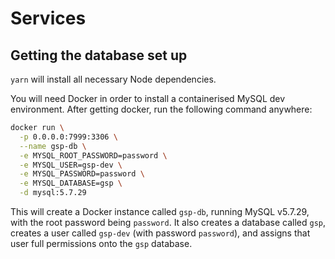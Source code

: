 # Services

## Getting the database set up

`yarn` will install all necessary Node dependencies.

You will need Docker in order to install a containerised MySQL dev environment. After getting docker, run the following command anywhere:

```sh
docker run \
  -p 0.0.0.0:7999:3306 \
  --name gsp-db \
  -e MYSQL_ROOT_PASSWORD=password \
  -e MYSQL_USER=gsp-dev \
  -e MYSQL_PASSWORD=password \
  -e MYSQL_DATABASE=gsp \
  -d mysql:5.7.29
```

This will create a Docker instance called `gsp-db`, running MySQL v5.7.29, with the root password being `password`. It also creates a database called `gsp`, creates a user called `gsp-dev` (with password `password`), and assigns that user full permissions onto the `gsp` database.
